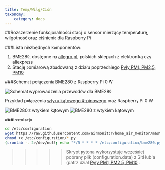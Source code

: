 ```yaml
---
title: Temp/Wilg/Ciśn
taxonomy:
    category: docs
---
```

##Rozszerzenie funkcjonalności stacji o sensor mierzący temperaturę, wilgotność oraz ciśnienie dla Raspberry Pi

###Lista niezbędnych komponentów:
1. BME280, dostępne na [allegro.pl](http://bit.ly/2BQddpR), polskich sklepach z elektroniką czy aliexpress
2. Stację pomiarową zbudowaną z działu poprzedniego [Pyły PM1, PM2,5, PM10](http://lintech.hekko24.pl/basics/overview)



###Schemat połączenia BME280 z Raspberry Pi 0 W

![Schemat wyprowadzenia przewodów dla BME280](http://airmonitor.pl/images/image21.jpg)

Przykład połączenia [wtyku kątowego 4-pinowego](https://botland.com.pl/zlacza-raster-254mm/6789-zlacze-raster-254mm-wtyk-katowy-4-pinowy-5szt.html?search_query=Zlacze+raster+2%2C54mm+-+wtyk+katowy+4-pinowy&results=7) oraz Raspberry Pi 0 W


![BME280 z wtykiem kątowym](http://airmonitor.pl/images/image13.jpg) ![BME280 z wtykiem kątowym](http://airmonitor.pl/images/image3.jpg)


###Instalacja

```bash
cd /etc/configuration
wget https://raw.githubusercontent.com/airmonitor/home_air_monitor/master/bme280.py
chmod +x /etc/configuration/*.py
(crontab -l 2>/dev/null; echo "*/5 * * * * /etc/configuration/bme280.py") | crontab -
```

>>>>>Skrypt pytona wykorzystuje wcześniej pobrany plik (configuration.data) z GitHub'a (patrz dział [Pyły PM1, PM2,5, PM10](http://airmonitor.pl/basics/requirements)).
